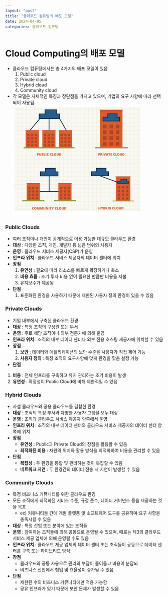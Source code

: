 ```yaml
---
layout: "post"
title: "클라우드 컴퓨팅의 배포 모델"
date: 2024-04-05
categories: 클라우드_컴퓨팅
---
```

# Cloud Computing의 배포 모델
- 클라우드 컴퓨팅에서는 총 4가지의 배포 모델이 있음
    1. Public cloud
    2. Private cloud
    3. Hybrid cloud
    4. Community cloud
- 각 모델은 자체적인 특징과 장단점을 가지고 있으며, 기업의 요구 사항에 따라 선택되어 사용됨.
![deployed model](/assets/cloudimg/deplyed_model.png)

### Public Clouds
- 여러 조직이나 개인이 공개적으로 이용 가능한 대규모 클라우드 환경
- **대상** : 다양한 조직, 개인, 개발자 등 넓은 범위의 사용자
- **운영** : 클라우드 서비스 제공자(CSP)가 운영
- **인프라 위치** : 클라우드 서비스 제공자의 데이터 센터에 위치
- **장점**
    1. **유연성** : 필요에 따라 리소스를 빠르게 확장하거나 축소
    2. **비용 효율** : 초기 투자 비용 없이 필요한 만큼만 비용을 지불
    3. 유지보수가 제공됨
- **단점**
    1. 표준화된 환경을 사용하기 때문에 제한된 사용자 정의 환경이 있을 수 있음

### Private Clouds
- 기업 내부에서 구축된 클라우드 환경
- **대상** : 특정 조직의 구성원 또는 부서
- **운영** : 주로 해당 조직이나 외부 전문가에 의해 운영
- **인프라 위치** : 조직의 내부 데이터 센터나 외부 전용 호스팅 제공자에 위치할 수 있음
- **장점**
    1. **보안** : 데이터와 애플리케이션의 보안 수준을 사용자가 직접 제어 가능
    2. **사용자 정의** : 특정 조직의 요구사항에 맞게 환경을 맞춤 설정 가능
- **단점**
1. **비용** : 전체 인프라를 구축하고 유지 관리하는 초기 비용이 발생
2. **유연성** : 확장성이 Public Cloud에 비해 제한적일 수 있음

### Hybrid Clouds
- 사설 클라우드와 공용 클라우드를 결합한 환경
- **대상** : 조직의 특정 부서와 다양한 사용자 그룹을 모두 대상
- **운영** : 조직과 클라우드 서비스 제공자 양쪽에서 운영
- **인프라 위치** : 조직의 내부 데이터 센터와 클라우드 서비스 제공자의 데이터 센터 양쪽에 위치
- **장점**
    - **유연성** : Public과 Private Cloud의 장점을 활용할 수 있음
    - **최적화된 비용** : 자원의 위치와 활용 방식을 최적화하여 비용을 관리할 수 있음
- **단점** 
    - **복잡성** : 두 환경을 통합 및 관리하는 것이 복잡할 수 있음
    - **네트워크 지연** : 두 환경간의 데이터 전송 시 지연이 발생할 수 있음

### Community Clouds
- 특정 비즈니스 커뮤니티를 위한 클라우드 환경
- 모든 조직에게 최적화된 서비스 수준, 규정 준수, 데이터 거버넌스 등을 제공하는 것을 목표
    - ex) 커뮤니티들 간에 개발 플랫폼 및 소프트웨어 도구를 공유하며 요구 사항을 충족시킬 수 있음
- **대상** : 특정 산업 또는 분야에 있는 조직들
- **운영** : 참여하는 조직들에 의해 공동으로 운영될 수 있으며, 때로는 제3의 클라우드 서비스 제공 업체에 의해 운영될 수도 있음
- **인프라 위치** : 클라우드 제공 업체의 데이터 센터 또는 조직들이 공동으로 데이터 센터를 구축 또는 하이브리드 방식
- **장점**
    - 클라우드의 공동 사용으로 관리의 부담이 줄어들고 비용이 분담되
    - 비즈니스 전반에서 협업 및 효율성이 증가될 수 있음
- **단점**
    - 제한된 수의 비즈니스 커뮤니티에만 적용 가능함
    - 공유 인프라가 있기 때문에 보안 문제가 발생할 수 있음
    